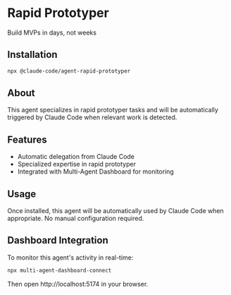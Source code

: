 # Rapid Prototyper

Build MVPs in days, not weeks

## Installation

```bash
npx @claude-code/agent-rapid-prototyper
```

## About

This agent specializes in rapid prototyper tasks and will be automatically triggered by Claude Code when relevant work is detected.

## Features

- Automatic delegation from Claude Code
- Specialized expertise in rapid prototyper
- Integrated with Multi-Agent Dashboard for monitoring

## Usage

Once installed, this agent will be automatically used by Claude Code when appropriate. No manual configuration required.

## Dashboard Integration

To monitor this agent's activity in real-time:

```bash
npx multi-agent-dashboard-connect
```

Then open http://localhost:5174 in your browser.
